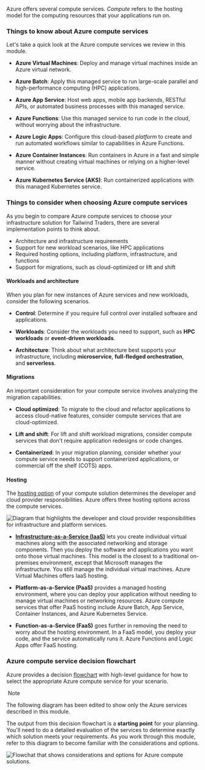 
Azure offers several compute services. _Compute_ refers to the hosting model for the computing resources that your applications run on.

### Things to know about Azure compute services

Let's take a quick look at the Azure compute services we review in this module.

- **Azure Virtual Machines**: Deploy and manage virtual machines inside an Azure virtual network.
    
- **Azure Batch**: Apply this managed service to run large-scale parallel and high-performance computing (HPC) applications.
    
- **Azure App Service**: Host web apps, mobile app backends, RESTful APIs, or automated business processes with this managed service.
    
- **Azure Functions**: Use this managed service to run code in the cloud, without worrying about the infrastructure.
    
- **Azure Logic Apps**: Configure this cloud-based _platform_ to create and run automated workflows similar to capabilities in Azure Functions.
    
- **Azure Container Instances**: Run containers in Azure in a fast and simple manner without creating virtual machines or relying on a higher-level service.
    
- **Azure Kubernetes Service (AKS)**: Run containerized applications with this managed Kubernetes service.
    

### Things to consider when choosing Azure compute services

As you begin to compare Azure compute services to choose your infrastructure solution for Tailwind Traders, there are several implementation points to think about.

- Architecture and infrastructure requirements
- Support for new workload scenarios, like HPC applications
- Required hosting options, including platform, infrastructure, and functions
- Support for migrations, such as cloud-optimized or lift and shift

#### Workloads and architecture

When you plan for new instances of Azure services and new workloads, consider the following scenarios.

- **Control**: Determine if you require full control over installed software and applications.
    
- **Workloads**: Consider the workloads you need to support, such as **HPC workloads** or **event-driven workloads**.
    
- **Architecture**: Think about what architecture best supports your infrastructure, including **microservice**, **full-fledged orchestration**, and **serverless**.
    

#### Migrations

An important consideration for your compute service involves analyzing the migration capabilities.

- **Cloud optimized**: To migrate to the cloud and refactor applications to access cloud-native features, consider compute services that are cloud-optimized.
    
- **Lift and shift**: For lift and shift workload migrations, consider compute services that don't require application redesigns or code changes.
    
- **Containerized**: In your migration planning, consider whether your compute service needs to support containerized applications, or commercial off the shelf (COTS) apps.
    

#### Hosting

The [hosting option](https://learn.microsoft.com/en-us/azure/security/fundamentals/shared-responsibility) of your compute solution determines the developer and cloud provider responsibilities. Azure offers three hosting options across the compute services.

![Diagram that highlights the developer and cloud provider responsibilities for infrastructure and platform services.](https://learn.microsoft.com/en-us/training/wwl-azure/design-compute-solution/media/host-infrastructures.png)

- **[Infrastructure-as-a-Service (IaaS)](https://azure.microsoft.com/overview/what-is-iaas/)** lets you create individual virtual machines along with the associated networking and storage components. Then you deploy the software and applications you want onto those virtual machines. This model is the closest to a traditional on-premises environment, except that Microsoft manages the infrastructure. You still manage the individual virtual machines. Azure Virtual Machines offers IaaS hosting.
    
- **Platform-as-a-Service (PaaS)** provides a managed hosting environment, where you can deploy your application without needing to manage virtual machines or networking resources. Azure compute services that offer PaaS hosting include Azure Batch, App Service, Container Instances, and Azure Kubernetes Service.
    
- **Function-as-a-Service (FaaS)** goes further in removing the need to worry about the hosting environment. In a FaaS model, you deploy your code, and the service automatically runs it. Azure Functions and Logic Apps offer FaaS hosting.
    

### Azure compute service decision flowchart

Azure provides a decision [flowchart](https://learn.microsoft.com/en-us/azure/architecture/guide/technology-choices/compute-decision-tree) with high-level guidance for how to select the appropriate Azure compute service for your scenario.

 Note

The following diagram has been edited to show only the Azure services described in this module.

The output from this decision flowchart is a **starting point** for your planning. You'll need to do a detailed evaluation of the services to determine exactly which solution meets your requirements. As you work through this module, refer to this diagram to become familiar with the considerations and options.

![Flowchat that shows considerations and options for Azure compute solutions.](https://learn.microsoft.com/en-us/training/wwl-azure/design-compute-solution/media/compute-flowchart.png)
